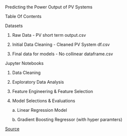 Predicting the Power Output of PV Systems

Table Of Contents

Datasets

1. Raw Data - PV short term output.csv

2. Initial Data Cleaning - Cleaned PV System df.csv

3. Final data for models - No collinear dataframe.csv

Jupyter Notebooks

1. Data Cleaning

2. Exploratory Data Analysis

3. Feature Engineering & Feature Selection

4. Model Selections & Evaluations

   a. Linear Regression Model
   
   b. Gradient Boosting Regressor (with hyper paramters)

[Source](https://moloonaila.medium.com/forecasting-the-power-output-of-pv-systems-using-an-ml-algorithm-5fbd2fabc66a)
